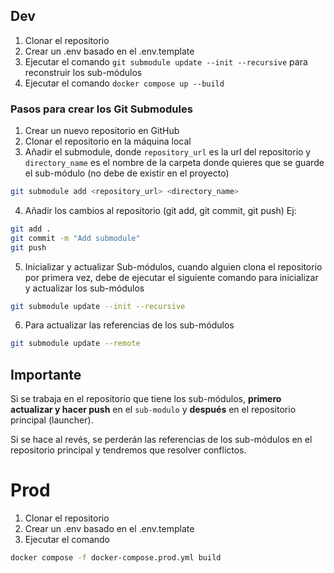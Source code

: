 ## Dev

1. Clonar el repositorio
2. Crear un .env basado en el .env.template
3. Ejecutar el comando `git submodule update --init --recursive` para reconstruir los sub-módulos
4. Ejecutar el comando `docker compose up --build`


### Pasos para crear los Git Submodules

1. Crear un nuevo repositorio en GitHub
2. Clonar el repositorio en la máquina local
3. Añadir el submodule, donde `repository_url` es la url del repositorio y `directory_name` es el nombre de la carpeta donde quieres que se guarde el sub-módulo (no debe de existir en el proyecto)
```sh
git submodule add <repository_url> <directory_name>
```
4. Añadir los cambios al repositorio (git add, git commit, git push)
Ej:
```sh
git add .
git commit -m "Add submodule"
git push
```
5. Inicializar y actualizar Sub-módulos, cuando alguien clona el repositorio por primera vez, debe de ejecutar el siguiente comando para inicializar y actualizar los sub-módulos
```sh
git submodule update --init --recursive
```
6. Para actualizar las referencias de los sub-módulos
```sh
git submodule update --remote
```


## Importante
Si se trabaja en el repositorio que tiene los sub-módulos, **primero actualizar y hacer push** en el `sub-modulo` y **después** en el repositorio principal (launcher).

Si se hace al revés, se perderán las referencias de los sub-módulos en el repositorio principal y tendremos que resolver conflictos.



# Prod

1. Clonar el repositorio
2. Crear un .env basado en el .env.template
3. Ejecutar el comando
```sh
docker compose -f docker-compose.prod.yml build
```